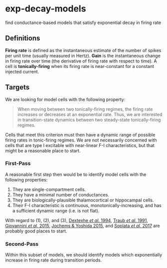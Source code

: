 # exp-decay-models
find conductance-based models that satisfy exponential decay in firing rate

## Definitions

**Firing rate** is defined as the instantaneous estimate of the number of spikes per unit time
(usually measured in Hertz).
**Gain** is the instantaneous change in firing rate over time
(the derivative of firing rate with respect to time).
A cell is **tonically-firing** when its firing rate is near-constant
for a constant injected current.

## Targets

We are looking for model cells with the following property:

> When moving between two tonically-firing regimes,
the firing rate increases or decreases at an exponential rate.
Thus, we are interested in transition-state dynamics
between two steady-state tonically-firing regimes.

Cells that meet this criterion must then have a dynamic range of possible
firing rates in tonic-firing regimes.
We are not necessarily concerned with cells that are type I excitable
with near-linear F-I characteristics, but that might be a reasonable place to start.

### First-Pass

A reasonable first step then would be to identify model cells
with the following properties:

1. They are single-compartment cells.
2. They have a minimal number of conductances.
3. They are biologically-plausible thalamocortical or hippocampal cells.
4. Their F-I characteristic is continuous, monotonically-increasing,
and has a sufficient dynamic range (i.e. is not flat).

With regard to (1), (2), and (3),
[Dextexhe *et al.* 1994](https://www.ncbi.nlm.nih.gov/pubmed/7527077),
[Traub *et al.* 1991](https://www.researchgate.net/publication/21491281_A_Model_of_CA3_Hippocampal_Pyramidal_Neuron_Incorporating_Voltage-Clamp_Data_on_Intrinsic_Conductances),
[Giovannini *et al.* 2015](https://hal.archives-ouvertes.fr/hal-01426362/file/Giovannini-ICAN-Hippocampus_submittedRev.pdf),
[Jochems & Yoshida 2015](https://www.ncbi.nlm.nih.gov/pmc/articles/PMC4406621/),
and [Soplata *et al.* 2017](https://www.ncbi.nlm.nih.gov/pubmed/29227992)
are probably good places to start.

### Second-Pass

Within this subset of models, we should identify models
which exponentially increase in firing rate during transition periods.
